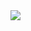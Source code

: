 
<a href="">
  <img align="center" src="https://github-readme-stats.vercel.app/api/top-langs/?username=baramundi666&theme=react&langs_count=8&size_weight=0.5&count_weight=0.5" />
</a>

